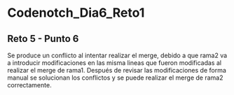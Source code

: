 # Codenotch_Dia6_Reto1
## Reto 5 - Punto 6
Se produce un conflicto al intentar realizar el merge, debido a que rama2 va a introducir modificaciones
en las misma lineas que fueron modificadas al realizar el merge de rama1. Después de revisar las modificaciones
de forma manual se solucionan los conflictos y se puede realizar el merge de rama2 correctamente.